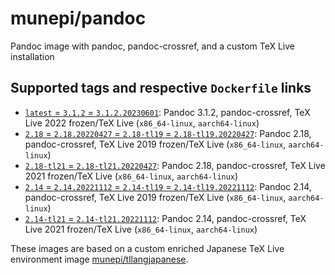 # munepi/pandoc
Pandoc image with pandoc, pandoc-crossref, and a custom TeX Live installation

## Supported tags and respective `Dockerfile` links

 * [`latest` = `3.1.2` = `3.1.2.20230601`](https://github.com/munepi/docker-pandoc/blob/20230601/3.1.2/Dockerfile): Pandoc 3.1.2, pandoc-crossref, TeX Live 2022 frozen/TeX Live (`x86_64-linux`, `aarch64-linux`)
 * [`2.18` = `2.18.20220427` = `2.18-tl19` = `2.18-tl19.20220427`](https://github.com/munepi/docker-pandoc/blob/20220427/2.18/Dockerfile): Pandoc 2.18, pandoc-crossref, TeX Live 2019 frozen/TeX Live (`x86_64-linux`, `aarch64-linux`)
 * [`2.18-tl21` = `2.18-tl21.20220427`](https://github.com/munepi/docker-pandoc/blob/20220427/2.18/Dockerfile): Pandoc 2.18, pandoc-crossref, TeX Live 2021 frozen/TeX Live (`x86_64-linux`, `aarch64-linux`)
 * [`2.14` = `2.14.20221112` = `2.14-tl19` = `2.14-tl19.20221112`](https://github.com/munepi/docker-pandoc/blob/20221112/2.14/Dockerfile): Pandoc 2.14, pandoc-crossref, TeX Live 2019 frozen/TeX Live (`x86_64-linux`, `aarch64-linux`)
 * [`2.14-tl21` = `2.14-tl21.20221112`](https://github.com/munepi/docker-pandoc/blob/20221112/2.14/Dockerfile): Pandoc 2.14, pandoc-crossref, TeX Live 2021 frozen/TeX Live (`x86_64-linux`, `aarch64-linux`)

These images are based on a custom enriched Japanese TeX Live environment image [munepi/tllangjapanese](https://hub.docker.com/r/munepi/tllangjapanese).
